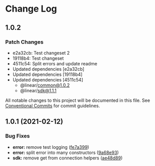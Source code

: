 # Change Log

## 1.0.2

### Patch Changes

- e2a32cb: Test changeset 2
- 19118b4: Test changeset
- 4511c54: Split errors and update readme
- Updated dependencies [e2a32cb]
- Updated dependencies [19118b4]
- Updated dependencies [4511c54]
  - @linear/common@1.0.2
  - @linear/sdk@1.1.1

All notable changes to this project will be documented in this file.
See [Conventional Commits](https://conventionalcommits.org) for commit guidelines.

## 1.0.1 (2021-02-12)

### Bug Fixes

- **error:** remove test logging ([fe7a399](https://github.com/linear/linear/commit/fe7a399681c3d8701247ba1b16ed10781f033c86))
- **error:** split error into many constructors ([9a68e93](https://github.com/linear/linear/commit/9a68e93aeb8d2a41e91a054ca2648d788fc1583e))
- **sdk:** remove get from connection helpers ([ae48d89](https://github.com/linear/linear/commit/ae48d89e80be1fafe4a4d94022eb71a1b365ff4d))

